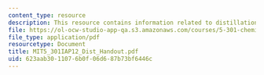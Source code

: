 ```yaml
---
content_type: resource
description: This resource contains information related to distillation handout.
file: https://ol-ocw-studio-app-qa.s3.amazonaws.com/courses/5-301-chemistry-laboratory-techniques-january-iap-2012/623aab3011076b0f06d687b73bf6446c_MIT5_301IAP12_Dist_Handout.pdf
file_type: application/pdf
resourcetype: Document
title: MIT5_301IAP12_Dist_Handout.pdf
uid: 623aab30-1107-6b0f-06d6-87b73bf6446c
---
```

